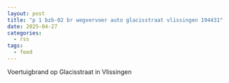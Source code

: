 ```yaml
---
layout: post
title: "p 1 bzb-02 br wegvervoer auto glacisstraat vlissingen 194431"
date: 2025-04-27
categories: 
  - rss
tags: 
  - feed
---
```


Voertuigbrand op Glacisstraat in Vlissingen
